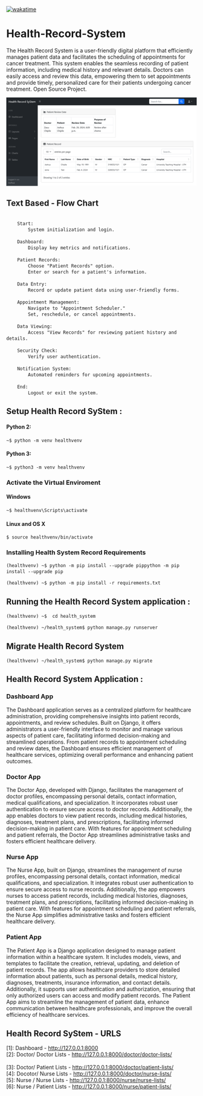 [![wakatime](https://wakatime.com/badge/user/bdc21cbc-aa7c-4598-8214-34428f55f625/project/018d5f0c-c576-46e1-9304-efbb926e54d4.svg)](https://wakatime.com/badge/user/bdc21cbc-aa7c-4598-8214-34428f55f625/project/018d5f0c-c576-46e1-9304-efbb926e54d4)

# Health-Record-System
The Health Record System is a user-friendly digital platform that efficiently manages patient data and facilitates the scheduling of appointments for cancer treatment. This system enables the seamless recording of patient information, including medical history and relevant details. Doctors can easily access and review this data, empowering them to set appointments and provide timely, personalized care for their patients undergoing cancer treatment. Open Source Project. 

![alt text](<health_system/images/Health Record SyStem Dashboard - HRS.png>)

## Text Based - Flow Chart 
```

    Start:
        System initialization and login.

    Dashboard:
        Display key metrics and notifications.

    Patient Records:
        Choose "Patient Records" option.
        Enter or search for a patient's information.

    Data Entry:
        Record or update patient data using user-friendly forms.

    Appointment Management:
        Navigate to "Appointment Scheduler."
        Set, reschedule, or cancel appointments.

    Data Viewing:
        Access "View Records" for reviewing patient history and details.

    Security Check:
        Verify user authentication.

    Notification System:
        Automated reminders for upcoming appointments.

    End:
        Logout or exit the system.

```

##  Setup Health Record SyStem :

#### Python 2:

```
~$ python -m venv healthvenv
```

#### Python 3:

```
~$ python3 -m venv healthvenv
```

### Activate the Virtual Enviroment 

#### Windows
```
~$ healthvenv\Scripts\activate
```

#### Linux and OS X
```
$ source healthvenv/bin/activate
```

### Installing Health System Record Requirements 

```
(healthvenv) ~$ python -m pip install --upgrade pippython -m pip install --upgrade pip
```

```
(healthvenv) ~$ python -m pip install -r requirements.txt
```

## Running the Health Record System application :
```
(healthvenv) ~$  cd health_system
```

```
(healthvenv) ~/health_system$ python manage.py runserver   
```

## Migrate Health Record System
```
(healthvenv) ~/health_system$ python manage.py migrate 
```

## Health Record System Application :

### Dashboard  App 

The Dashboard application serves as a centralized platform for healthcare administration, providing comprehensive insights into patient records, appointments, and review schedules. Built on Django, it offers administrators a user-friendly interface to monitor and manage various aspects of patient care, facilitating informed decision-making and streamlined operations. From patient records to appointment scheduling and review dates, the Dashboard ensures efficient management of healthcare services, optimizing overall performance and enhancing patient outcomes.


### Doctor App 

The Doctor App, developed with Django, facilitates the management of doctor profiles, encompassing personal details, contact information, medical qualifications, and specialization. It incorporates robust user authentication to ensure secure access to doctor records. Additionally, the app enables doctors to view patient records, including medical histories, diagnoses, treatment plans, and prescriptions, facilitating informed decision-making in patient care. With features for appointment scheduling and patient referrals, the Doctor App streamlines administrative tasks and fosters efficient healthcare delivery.


### Nurse  App 

The Nurse App, built on Django, streamlines the management of nurse profiles, encompassing personal details, contact information, medical qualifications, and specialization. It integrates robust user authentication to ensure secure access to nurse records. Additionally, the app empowers nurses to access patient records, including medical histories, diagnoses, treatment plans, and prescriptions, facilitating informed decision-making in patient care. With features for appointment scheduling and patient referrals, the Nurse App simplifies administrative tasks and fosters efficient healthcare delivery.


### Patient App

The Patient App is a Django application designed to manage patient information within a healthcare system. It includes models, views, and templates to facilitate the creation, retrieval, updating, and deletion of patient records. The app allows healthcare providers to store detailed information about patients, such as personal details, medical history, diagnoses, treatments, insurance information, and contact details. Additionally, it supports user authentication and authorization, ensuring that only authorized users can access and modify patient records. The Patient App aims to streamline the management of patient data, enhance communication between healthcare professionals, and improve the overall efficiency of healthcare services.

##  Health Record SyStem - URLS
[1]: Dashboard - http://127.0.0.1:8000
<br>
[2]: Doctor/ Doctor Lists - http://127.0.0.1:8000/doctor/doctor-lists/  
<br>
[3]: Doctor/ Patient Lists - http://127.0.0.1:8000/doctor/patient-lists/ 
<br> 
[4]: Docotor/ Nurse Lists -  http://127.0.0.1:8000/doctor/nurse-lists/ 
<br>
[5]: Nurse / Nurse Lists - http://127.0.0.1:8000/nurse/nurse-lists/
<br>
[6]: Nurse / Patient Lists - http://127.0.0.1:8000/nurse/patient-lists/

